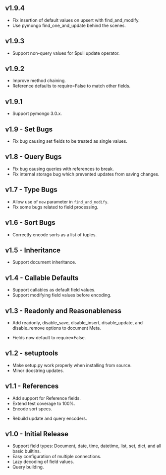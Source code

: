 ## v1.9.4
* Fix insertion of default values on upsert with find_and_modify.
* Use pymongo find_one_and_update behind the scenes.

## v1.9.3
* Support non-query values for $pull update operator.

## v1.9.2
* Improve method chaining.
* Reference defaults to require=False to match other fields.

## v1.9.1
* Support pymongo 3.0.x.

## v1.9 - Set Bugs
* Fix bug causing set fields to be treated as single values.

## v1.8 - Query Bugs
* Fix bug causing queries with references to break.
* Fix internal storage bug which prevented updates from saving changes.

## v1.7 - Type Bugs
* Allow use of `new` parameter in `find_and_modify`.
* Fix some bugs related to field processing.

## v1.6 - Sort Bugs
* Correctly encode sorts as a list of tuples.

## v1.5 - Inheritance
+ Support document inheritance.

## v1.4 - Callable Defaults
+ Support callables as default field values.
+ Support modifying field values before encoding.

## v1.3 - Readonly and Reasonableness
+ Add readonly, disable_save, disable_insert, disable_update, and
  disable_remove options to document Meta.
* Fields now default to require=False.

## v1.2 - setuptools
* Make setup.py work properly when installing from source.
* Minor docstring updates.

## v1.1 - References
+ Add support for Reference fields.
+ Extend test coverage to 100%.
+ Encode sort specs.
* Rebuild update and query encoders.

## v1.0 - Initial Release
+ Support field types: Document, date, time, datetime, list, set, dict, and all basic builtins.
+ Easy configuration of multiple connections.
+ Lazy decoding of field values.
+ Query building.
